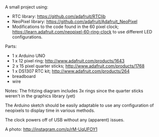 A small project using:

* RTC library: https://github.com/adafruit/RTClib
* NeoPixel library: https://github.com/adafruit/Adafruit_NeoPixel
* Modifications to the code found in the 60 pixel clock; https://learn.adafruit.com/neopixel-60-ring-clock to use different LED configurations.


Parts:
* 1 x Arduino UNO
* 1 x 12 pixel ring; http://www.adafruit.com/products/1643
* 2 x 15 pixel quarter sticks; http://www.adafruit.com/products/1768
* 1 x DS1307 RTC kit; http://www.adafruit.com/products/264
* breadboard
* wire

Notes:
The fritzing diagram includes 3x rings since the quarter sticks weren't in the graphics library (yet)

The Arduino sketch should be easily adaptable to use any configuration of neopixels to display time in various methods.

The clock powers off of USB without any (apparent) issues.

A photo:
http://instagram.com/p/rM-UqUFOY1

